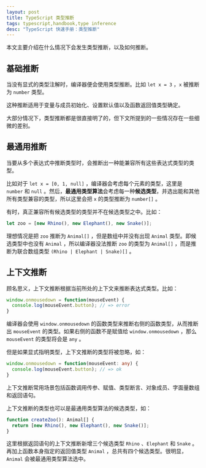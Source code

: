 ```yaml
---
layout: post
title: TypeScript 类型推断
tags: typescript,handbook,type inference
desc: "TypeScript 快速手册：类型推断"
---
```


本文主要介绍在什么情况下会发生类型推断，以及如何推断。

## 基础推断

当没有显式的类型注解时，编译器便会使用类型推断。比如 `let x = 3` ，`x` 被推断为 `number` 类型。

这种推断适用于变量与成员初始化、设置默认值以及函数返回值类型确定。

大部分情况下，类型推断都是很直接明了的，但下文所提到的一些情况存在一些细微的差别。

## 最通用推断

当要从多个表达式中推断类型时，会推断出一种能兼容所有这些表达式类型的类型。

比如对于 `let x = [0, 1, null]` ，编译器会考虑每个元素的类型，这里是 `number` 和 `null` 。然后，**最通用类型算法**会考虑每一种**候选类型**，并选出能和其他所有类型兼容的类型，所以这里会把 `x` 的类型推断为 `number[]` 。

有时，真正兼容所有候选类型的类型并不在候选类型之中。比如：

```ts
let zoo = [new Rhino(), new Elephant(), new Snake()];
```

理想情况是把 `zoo` 推断为 `Animal[]` ，但是数组中并没有出现 `Animal` 类型。即候选类型中也没有 `Animal` ，所以编译器没法推断 `zoo` 的类型为 `Animal[]` ，而是推断为联合数组类型 `(Rhino | Elephant | Snake)[]` 。

## 上下文推断

顾名思义，上下文推断根据当前所处的上下文来推断表达式类型。比如：

```ts
window.onmousedown = function(mouseEvent) {
  console.log(mouseEvent.button); // => error
}
```

编译器会使用 `window.onmousedown` 的函数类型来推断右侧的函数类型，从而推断出 `mouseEvent` 的类型。如果右侧的函数不是赋值给 `window.onmousedown` ，那么 `mouseEvent` 的类型将会是 `any` 。

但是如果显式指明类型，上下文推断的类型将被忽略，如：

```ts
window.onmousedown = function(mouseEvent: any) {
  console.log(mouseEvent.button); // => ok
}
```

上下文推断常用场景包括函数调用传参、赋值、类型断言、对象成员、字面量数组和返回语句。

上下文推断的类型也可以是最通用类型算法的候选类型，如：

```ts
function createZoo(): Animal[] {
  return [new Rhino(), new Elephant(), new Snake()];
}
```

这里根据返回语句的上下文推断新增三个候选类型 `Rhino` 、`Elephant` 和 `Snake` 。再加上函数本身指定的返回值类型 `Animal` ，总共有四个候选类型。很明显，`Animal` 会被最通用类型算法选中。